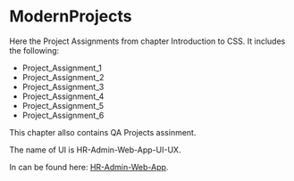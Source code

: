 # ModernProjects
Here the Project Assignments from chapter Introduction to CSS.
It includes the following:

* Project_Assignment\_1
* Project_Assignment\_2
* Project_Assignment\_3
* Project_Assignment\_4
* Project_Assignment\_5
* Project_Assignment\_6

This chapter allso contains QA Projects assinment.

The name of UI is HR-Admin-Web-App-UI-UX.

In can be found here: [HR-Admin-Web-App](https://dribble.com/shots/1228248-HR-Admin-Web-UI-UX/attachments/165366).
    